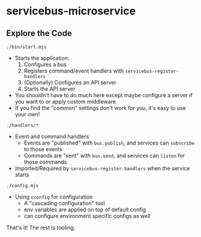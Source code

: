 # servicebus-microservice

## Explore the Code

`./bin/start.mjs`
* Starts the application:
  1. Configures a bus
  1. Registers command/event handlers with `servicebus-register-handlers`
  1. (Optionally) Configures an API server
  1. Starts the API server
* You shouldn't have to do much here except maybe configure a server if you want to or apply custom middleware
* If you find the "common" settings don't work for you, it's easy to use your own!

`./handlers/*`
* Event and command handlers
  * Events are "published" with `bus.publish`, and services can `subscribe` to those events
  * Commands are "sent" with `bus.send`, and services can `listen` for those commands
* Imported/Required by `servicebus-register-handlers` when the service starts

`./config.mjs`
* Using `cconfig` for configuration
  * A "cascading configuration" tool
  * env variables are applied on top of default config
  * can configure environment specific configs as well

That's it! The rest is tooling.

